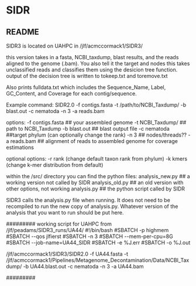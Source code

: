 # SIDR
## README ##

SIDR3 is located on UAHPC in /jlf/acmccormack1/SIDR3/

this version takes in a fasta, NCBI_taxdump, blast results, and the reads aligned to the genome (.bam). You also tell it the target and nodes
this takes unclassified reads and classifies them using the desicion tree function. 
output of the decision tree is written to tokeep.txt and toremove.txt 

Also prints fulldata.txt which includes the Sequence_Name, Label, GC_Content, and Coverage for each contig/sequence. 



Example command:
SIDR2.0 -f contigs.fasta -t /path/to/NCBI_Taxdump/ -b blast.out -c nematoda -n 3 -a reads.bam

options:
-f contigs.fasta ## your assembled genome
-t NCBI_Taxdump/  ## path to NCBI_Taxdump
-b blast.out  ## blast output file
-c nematoda ##target phylum (can optionally change the rank)
-n 3 ## nodes/threads??
-a reads.bam ## alignment of reads to assembled genome for coverage estimations

optional options:
-r rank (change default taxon rank from phylum)
-k kmers (change k-mer distribution from default)






within the /src/ directory you can find the python files:
analysis_new.py ## a working version not called by SIDR
analysis_old.py ## an old version with other options, not working
analysis.py ## the python script called by SIDR


SIDR3 calls the analysis.py file when running. It does not need to be recompiled to run the new copy of analysis.py. 
Whatever version of the analysis that you want to run should be put here. 


######### working script for UAHPC from /jlf/peadams/SIDR3_runs/UA44/
#!/bin/bash
#SBATCH -p highmem
#SBATCH --qos jlfierst
#SBATCH -n 3
#SBATCH --mem-per-cpu=8G
#SBATCH --job-name=UA44_SIDR
#SBATCH -e %J.err
#SBATCH -o %J.out

/jlf/acmccormack1/SIDR3/SIDR2.0 -f UA44.fasta -t /jlf/acmccormack1/Pipelines/Metagenome_Decontamination/Data/NCBI_Taxdump/ -b UA44.blast.out -c nematoda -n 3 -a UA44.bam

#########

